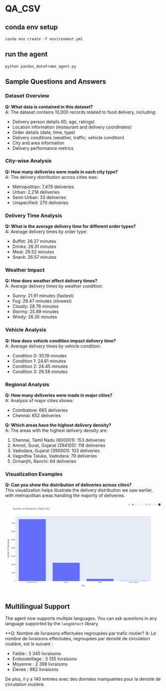 # QA_CSV

## conda env setup

```
conda env create -f environment.yml
```

## run the agent
```
python pandas_dataframe_agent.py
```

## Sample Questions and Answers

### Dataset Overview
**Q: What data is contained in this dataset?**  
A: The dataset contains 10,000 records related to food delivery, including:
- Delivery person details (ID, age, ratings)
- Location information (restaurant and delivery coordinates)
- Order details (date, time, type)
- Delivery conditions (weather, traffic, vehicle condition)
- City and area information
- Delivery performance metrics

### City-wise Analysis
**Q: How many deliveries were made in each city type?**  
A: The delivery distribution across cities was:
- Metropolitian: 7,479 deliveries
- Urban: 2,218 deliveries
- Semi-Urban: 33 deliveries
- Unspecified: 270 deliveries

### Delivery Time Analysis
**Q: What is the average delivery time for different order types?**  
A: Average delivery times by order type:
- Buffet: 26.27 minutes
- Drinks: 26.31 minutes
- Meal: 26.52 minutes
- Snack: 26.57 minutes

### Weather Impact
**Q: How does weather affect delivery times?**  
A: Average delivery times by weather condition:
- Sunny: 21.91 minutes (fastest)
- Fog: 29.47 minutes (slowest)
- Cloudy: 28.76 minutes
- Stormy: 25.89 minutes
- Windy: 26.35 minutes

### Vehicle Analysis
**Q: How does vehicle condition impact delivery time?**  
A: Average delivery times by vehicle condition:
- Condition 0: 30.19 minutes
- Condition 1: 24.61 minutes
- Condition 2: 24.45 minutes
- Condition 3: 26.58 minutes

### Regional Analysis
**Q: How many deliveries were made in major cities?**  
A: Analysis of major cities shows:
- Coimbatore: 665 deliveries
- Chennai: 652 deliveries

**Q: Which areas have the highest delivery density?**  
A: The areas with the highest delivery density are:
1. Chennai, Tamil Nadu (600001): 153 deliveries
2. Amroli, Surat, Gujarat (394105): 116 deliveries
3. Vadodara, Gujarat (390001): 103 deliveries
4. Vagodhia Taluka, Vadodara: 79 deliveries
5. Ormanjhi, Ranchi: 64 deliveries

### Visualization Examples
**Q: Can you show the distribution of deliveries across cities?**  
This visualization helps illustrate the delivery distribution we saw earlier, with metropolitan areas handling the majority of deliveries.

![alt text](image.png)

## Multilingual Support

The agent now supports multiple languages. You can ask questions in any language supported by the `langdetect` library.

**Q:  Nombre de livraisons effectuées regroupées par trafic routier?
A: Le nombre de livraisons effectuées, regroupées par densité de circulation routière, est le suivant :

- Faible : 3 345 livraisons
- Embouteillage : 3 135 livraisons
- Moyenne : 2 398 livraisons
- Élevée : 982 livraisons

De plus, il y a 140 entrées avec des données manquantes pour la densité de circulation routière.

